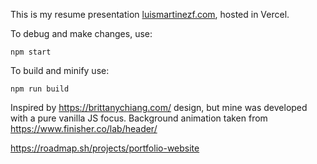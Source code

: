 
This is my resume presentation <a href="https://luismartinezf.com/" target="_blank">luismartinezf.com</a>, hosted in Vercel.

To debug and make changes, use:

    npm start


To build and minify use:

    npm run build


Inspired by https://brittanychiang.com/ design, but mine was developed with a pure vanilla JS focus.
Background animation taken from https://www.finisher.co/lab/header/


https://roadmap.sh/projects/portfolio-website